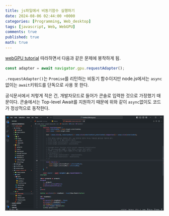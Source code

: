 ```yaml
---
title: js파일에서 비동기함수 실행하기
date: 2024-08-06 02:44:00 +0000
categories: [Programming, Web_desktop]
tags: [javascript, Web, WebGPU]
comments: true
published: true
math: true
---
```


[webGPU tutorial](https://codelabs.developers.google.com/your-first-webgpu-app?hl=ko#2) 따라하면서 다음과 같은 문제에 봉착하게 됨.

```js
const adapter = await navigator.gpu.requestAdapter();
```

`.requestAdapter()`는 `Promise`를 리턴하는 비동기 함수이지만 node.js에서는 `async` 없이는 `await`키워드를 단독으로 사용 못 한다.

공식문서에서 저렇게 적은 건, 개발자모드로 들어가 콘솔로 입력한 것으로 가정했기 때문이다. 콘솔에서는 Top-level Await를 지원하기 때문에 위와 같이 `async`없이도 코드가 정상적으로 동작한다.

![alt text](image.png)